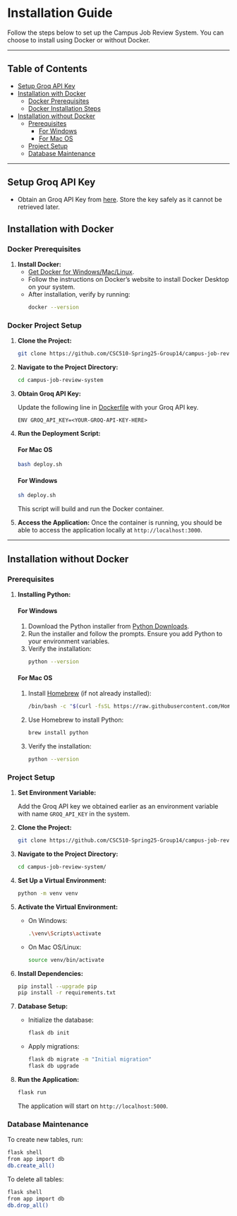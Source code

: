 # Installation Guide

Follow the steps below to set up the Campus Job Review System. You can choose to install using Docker or without Docker.

---

## Table of Contents
- [Setup Groq API Key](#setup-groq-api-key)
- [Installation with Docker](#installation-with-docker)
   - [Docker Prerequisites](#docker-prerequisites)
   - [Docker Installation Steps](#docker-project-setup)
- [Installation without Docker](#installation-without-docker)
   - [Prerequisites](#prerequisites)
      - [For Windows](#for-windows)
      - [For Mac OS](#for-mac-os)
   - [Project Setup](#project-setup)
   - [Database Maintenance](#database-maintenance)

---

## Setup Groq API Key
- Obtain an Groq API Key from [here](https://console.groq.com/docs/quickstart). Store the key safely as it cannot be retrieved later.

## Installation with Docker

### Docker Prerequisites
1. **Install Docker:**
   - [Get Docker for Windows/Mac/Linux](https://docs.docker.com/get-docker/).
   - Follow the instructions on Docker’s website to install Docker Desktop on your system.
   - After installation, verify by running:
     ```bash
     docker --version
     ```

### Docker Project Setup
1. **Clone the Project:**
   ```bash
   git clone https://github.com/CSC510-Spring25-Group14/campus-job-review-system.git
   ```
2. **Navigate to the Project Directory:**
   ```bash
   cd campus-job-review-system
   ```
3. **Obtain Groq API Key:**

   Update the following line in [Dockerfile](Dockerfile) with your Groq API key.
   ```
   ENV GROQ_API_KEY=<YOUR-GROQ-API-KEY-HERE>
   ```

4. **Run the Deployment Script:**
   #### For Mac OS
   ```bash
   bash deploy.sh
   ```

   #### For Windows
   ```bash
   sh deploy.sh
   ```
   This script will build and run the Docker container.

5. **Access the Application:**
   Once the container is running, you should be able to access the application locally at `http://localhost:3000`.

---

## Installation without Docker

### Prerequisites

1. **Installing Python:**

    #### For Windows
    
    1. Download the Python installer from [Python Downloads](https://www.python.org/downloads/).
    2. Run the installer and follow the prompts. Ensure you add Python to your environment variables.
    3. Verify the installation:
       ```bash
       python --version
       ```
    
    #### For Mac OS
    
    1. Install [Homebrew](https://brew.sh/) (if not already installed):
       ```bash
       /bin/bash -c "$(curl -fsSL https://raw.githubusercontent.com/Homebrew/install/HEAD/install.sh)"
       ```
    2. Use Homebrew to install Python:
       ```bash
       brew install python
       ```
    3. Verify the installation:
       ```bash
       python --version
       ```

### Project Setup
1. **Set Environment Variable:**
   
   Add the Groq API key we obtained earlier as an environment variable with name ```GROQ_API_KEY``` in the system.

2. **Clone the Project:**
   ```bash
   git clone https://github.com/CSC510-Spring25-Group14/campus-job-review-system.git
   ```
3. **Navigate to the Project Directory:**
   ```bash
   cd campus-job-review-system/
   ```
4. **Set Up a Virtual Environment:**
   ```bash
   python -m venv venv
   ```
5. **Activate the Virtual Environment:**
    - On Windows:
      ```bash
      .\venv\Scripts\activate
      ```
    - On Mac OS/Linux:
      ```bash
      source venv/bin/activate

      ```
6. **Install Dependencies:**
   ```bash
   pip install --upgrade pip
   pip install -r requirements.txt
   ```
7. **Database Setup:**
    - Initialize the database:
      ```bash
      flask db init
      ```
    - Apply migrations:
      ```bash
      flask db migrate -m "Initial migration"
      flask db upgrade
      ```
8. **Run the Application:**
   ```bash
   flask run
   ```
   The application will start on `http://localhost:5000`.

### Database Maintenance

To create new tables, run:
```bash
flask shell
from app import db
db.create_all()
```

To delete all tables:
```bash
flask shell
from app import db
db.drop_all()
```
